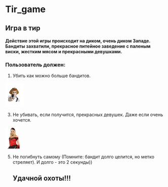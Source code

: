 # Tir_game
## Игра в тир
#### Действие этой игры происходит на диком, очень диком Западе. Бандиты захватили, прекрасное питейное заведение с паленым виски, жестким мясом и прекрасными девушками. 
### Пользователь должен:
1. Убить как можно больше бандитов.
   
 ![Бандиты выглядят так](./Images/bandit.png) 
 
3. Не убивать, если получится, прекрасных девушек. Даже если очень хочется.

![Девушки выгялдят так](./Images/girl.png)
  
5. Не погибнуть самому (Помните: бандит долго целится, но метко стреляет). И долго - это 2 секунды))

   ## Удачной охоты!!!
